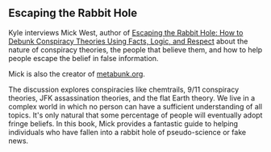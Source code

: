 ## Escaping the Rabbit Hole

Kyle interviews Mick West, author of [Escaping the Rabbit Hole: How to Debunk Conspiracy Theories Using Facts, Logic, and Respect](https://www.amazon.com/gp/product/1510735801/ref=dbs_a_def_rwt_hsch_vapi_taft_p1_i0) about the nature of conspiracy theories, the people that believe them, and how to help people escape the belief in false information.

Mick is also the creator of [metabunk.org](https://www.metabunk.org/).

The discussion explores conspiracies like chemtrails, 9/11 conspiracy theories, JFK assassination theories, and the flat Earth theory.  We live in a complex world in which no person can have a sufficient understanding of all topics.  It's only natural that some percentage of people will eventually adopt fringe beliefs.  In this book, Mick provides a fantastic guide to helping individuals who have fallen into a rabbit hole of pseudo-science or fake news.
